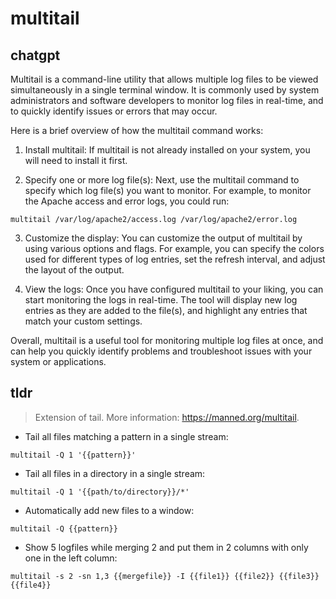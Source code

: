 # multitail 
## chatgpt 
Multitail is a command-line utility that allows multiple log files to be viewed simultaneously in a single terminal window. It is commonly used by system administrators and software developers to monitor log files in real-time, and to quickly identify issues or errors that may occur.

Here is a brief overview of how the multitail command works:

1. Install multitail: If multitail is not already installed on your system, you will need to install it first.

2. Specify one or more log file(s): Next, use the multitail command to specify which log file(s) you want to monitor. For example, to monitor the Apache access and error logs, you could run:

```
multitail /var/log/apache2/access.log /var/log/apache2/error.log
```

3. Customize the display: You can customize the output of multitail by using various options and flags. For example, you can specify the colors used for different types of log entries, set the refresh interval, and adjust the layout of the output.

4. View the logs: Once you have configured multitail to your liking, you can start monitoring the logs in real-time. The tool will display new log entries as they are added to the file(s), and highlight any entries that match your custom settings.

Overall, multitail is a useful tool for monitoring multiple log files at once, and can help you quickly identify problems and troubleshoot issues with your system or applications. 

## tldr 
 
> Extension of tail.
> More information: <https://manned.org/multitail>.

- Tail all files matching a pattern in a single stream:

`multitail -Q 1 '{{pattern}}'`

- Tail all files in a directory in a single stream:

`multitail -Q 1 '{{path/to/directory}}/*'`

- Automatically add new files to a window:

`multitail -Q {{pattern}}`

- Show 5 logfiles while merging 2 and put them in 2 columns with only one in the left column:

`multitail -s 2 -sn 1,3 {{mergefile}} -I {{file1}} {{file2}} {{file3}} {{file4}}`
